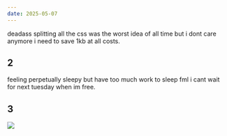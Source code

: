 ```yaml
---
date: 2025-05-07
---
```


deadass splitting all the css was the worst idea of all time but i dont care anymore i need to save 1kb at all costs.

## 2

feeling perpetually sleepy but have too much work to sleep fml i cant wait for next tuesday when im free.

## 3

![](https://i.imgur.com/Xg74iZC.png)